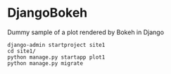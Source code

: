 # DjangoBokeh
Dummy sample of a plot rendered by Bokeh in Django

```
django-admin startproject site1
cd site1/
python manage.py startapp plot1
python manage.py migrate
```
